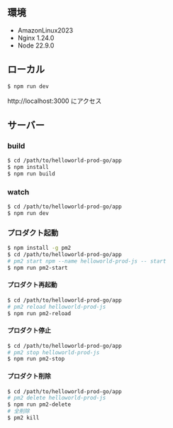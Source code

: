 
## 環境

* AmazonLinux2023
* Nginx 1.24.0
* Node 22.9.0


## ローカル

```bash
$ npm run dev
```

http://localhost:3000 にアクセス



## サーバー

### build

```bash
$ cd /path/to/helloworld-prod-go/app
$ npm install
$ npm run build
```

### watch

```bash
$ cd /path/to/helloworld-prod-go/app
$ npm run dev
```


### プロダクト起動

```bash
$ npm install -g pm2
$ cd /path/to/helloworld-prod-go/app
# pm2 start npm --name helloworld-prod-js -- start
$ npm run pm2-start
```


#### プロダクト再起動

```bash
$ cd /path/to/helloworld-prod-go/app
# pm2 reload helloworld-prod-js
$ npm run pm2-reload
```


#### プロダクト停止

```bash
$ cd /path/to/helloworld-prod-go/app
# pm2 stop helloworld-prod-js
$ npm run pm2-stop
```


#### プロダクト削除

```bash
$ cd /path/to/helloworld-prod-go/app
# pm2 delete helloworld-prod-js
$ npm run pm2-delete
# 全削除
$ pm2 kill
```

